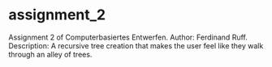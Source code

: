# assignment_2

Assignment 2 of Computerbasiertes Entwerfen.
Author: Ferdinand Ruff.
Description: A recursive tree creation that makes the user feel like they walk through an alley of trees. 
